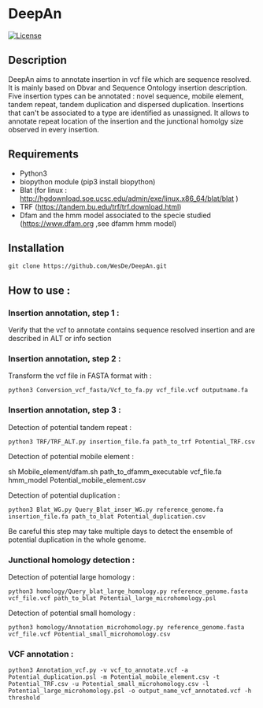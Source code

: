 # DeepAn
[![License](http://img.shields.io/:license-affero-blue.svg)](http://www.gnu.org/licenses/agpl-3.0.en.html)

## Description
DeepAn aims to annotate insertion in vcf file which are sequence resolved. It is mainly based on Dbvar and Sequence Ontology insertion description.
Five insertion types can be annotated : novel sequence, mobile element, tandem repeat, tandem duplication and dispersed duplication. Insertions that can't be associated to a type are identified as unassigned.
It allows to annotate repeat location of the insertion and the junctional homolgy size observed in every insertion.

## Requirements 
- Python3
- biopython module (pip3 install biopython)
- Blat (for linux : http://hgdownload.soe.ucsc.edu/admin/exe/linux.x86_64/blat/blat )
- TRF (https://tandem.bu.edu/trf/trf.download.html)
- Dfam and the hmm model associated to the specie studied (https://www.dfam.org ,see dfamm hmm model) 

## Installation
    git clone https://github.com/WesDe/DeepAn.git

## How to use :

### Insertion annotation, step 1 : 
Verify that the vcf to annotate contains sequence resolved insertion and are described in ALT or info section

### Insertion annotation, step 2 :
Transform the vcf file in FASTA format with :

    python3 Conversion_vcf_fasta/Vcf_to_fa.py vcf_file.vcf outputname.fa

### Insertion annotation, step 3 :
Detection of potential tandem repeat :

    python3 TRF/TRF_ALT.py insertion_file.fa path_to_trf Potential_TRF.csv

Detection of potential mobile element :

sh Mobile_element/dfam.sh path_to_dfamm_executable vcf_file.fa hmm_model Potential_mobile_element.csv

Detection of potential duplication :

    python3 Blat_WG.py Query_Blat_inser_WG.py reference_genome.fa insertion_file.fa path_to_blat Potential_duplication.csv

Be careful this step may take multiple days to detect the ensemble of potential duplication in the whole genome.


### Junctional homology detection :
Detection of potential large homology :

    python3 homology/Query_blat_large_homology.py reference_genome.fasta vcf_file.vcf path_to_blat Potential_large_microhomology.psl

Detection of potential small homology :

    python3 homology/Annotation_microhomology.py reference_genome.fasta vcf_file.vcf Potential_small_microhomology.csv

### VCF annotation :
    python3 Annotation_vcf.py -v vcf_to_annotate.vcf -a Potential_duplication.psl -m Potential_mobile_element.csv -t Potential_TRF.csv -u Potential_small_microhomology.csv -l Potential_large_microhomology.psl -o output_name_vcf_annotated.vcf -h threshold